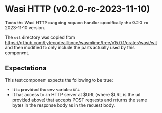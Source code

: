 # Wasi HTTP (v0.2.0-rc-2023-11-10)

Tests the Wasi HTTP outgoing request handler specifically the 0.2.0-rc-2023-11-10 version.

The `wit` directory was copied from https://github.com/bytecodealliance/wasmtime/tree/v15.0.1/crates/wasi/wit and then modified to only include the parts actually used by this component.

## Expectations

This test component expects the following to be true:
* It is provided the env variable `URL`
* It has access to an HTTP server at $URL (where $URL is the url provided above) that accepts POST requests and returns the same bytes in the response body as in the request body.
